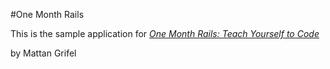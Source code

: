 #One Month Rails

This is the sample application for 
[*One Month Rails: Teach Yourself to Code*](http://onemonthrails.com)

by Mattan Grifel
